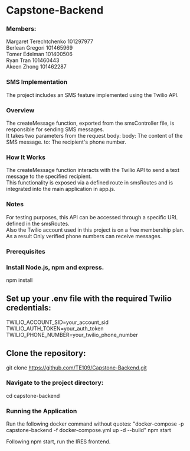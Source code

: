 # Capstone-Backend

### Members:
Margaret Terechtchenko 101297977<br />
Berlean Gregori 101465969<br />
Tomer Edelman 101400506<br />
Ryan Tran 101460443<br />
Akeen Zhong 101462287<br />

### SMS Implementation
The project includes an SMS feature implemented using the Twilio API.

### Overview
The createMessage function, exported from the smsController file, is responsible for sending SMS messages.<br /> It takes two parameters from the request body:
body: The content of the SMS message.
to: The recipient's phone number.

### How It Works
The createMessage function interacts with the Twilio API to send a text message to the specified recipient.<br />
This functionality is exposed via a defined route in smsRoutes and is integrated into the main application in app.js.

### Notes
For testing purposes, this API can be accessed through a specific URL defined in the smsRoutes.<br /> 
Also the Twilio account used in this project is on a free membership plan.<br /> As a result 
Only verified phone numbers can receive messages.

### Prerequisites

### Install Node.js, npm and express.
npm install

## Set up your .env file with the required Twilio credentials:

TWILIO_ACCOUNT_SID=your_account_sid<br />
TWILIO_AUTH_TOKEN=your_auth_token<br />
TWILIO_PHONE_NUMBER=your_twilio_phone_number<br />


## Clone the repository:
git clone https://github.com/TE109/Capstone-Backend.git

### Navigate to the project directory:
cd capstone-backend

### Running the Application
Run the following docker command without quotes: 
"docker-compose -p capstone-backend -f docker-compose.yml up -d --build"
npm start

Following npm start, run the IRES frontend.
